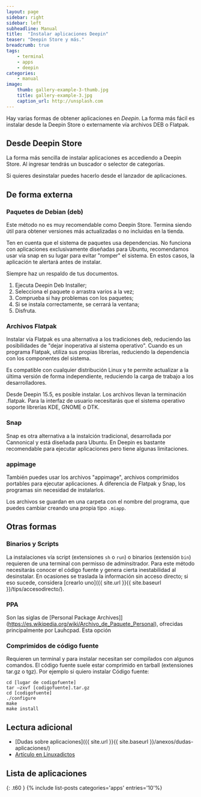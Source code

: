 ```yaml
---
layout: page
sidebar: right
sidebar: left
subheadline: Manual
title:  "Instalar aplicaciones Deepin"
teaser: "Deepin Store y más."
breadcrumb: true
tags:
    - terminal
    - apps
    - deepin
categories:
    - manual
image:
    thumb: gallery-example-3-thumb.jpg
    title: gallery-example-3.jpg
    caption_url: http://unsplash.com
---
```

Hay varias formas de obtener aplicaciones en *Deepin*. La forma más fácil es instalar desde la Deepin Store o externamente vía archivos DEB o Flatpak.

## Desde Deepin Store

La forma más sencilla de instalar aplicaciones es accediendo a Deepin Store. Al ingresar tendrás un buscador o selector de categorías.

Si quieres desinstalar puedes hacerlo desde el lanzador de aplicaciones.

## De forma externa
### Paquetes de Debian (deb)

Este método no es muy recomendable como Deepin Store. Termina siendo útil para obtener versiones más actualizadas o no incluidas en la tienda.

Ten en cuenta que el sistema de paquetes usa dependencias. No funciona con aplicaciones exclusivamente diseñadas para Ubuntu, recomendamos usar vía snap en su lugar para evitar "romper" el sistema. En estos casos, la aplicación te alertará antes de instalar.

Siempre haz un respaldo de tus documentos.

1. Ejecuta Deepin Deb Installer;
2. Selecciona el paquete o arrastra varios a la vez;
3. Comprueba si hay problemas con los paquetes;
4. Si se instala correctamente, se cerrará la ventana;
5. Disfruta.

### Archivos Flatpak

Instalar vía Flatpak es una alternativa a los tradiciones deb, reduciendo las posibilidades de "dejar inoperativa al sistema operativo". Cuando es un programa Flatpak, utiliza sus propias librerías, reduciendo la dependencia con los componentes del sistema.

Es compatible con cualquier distribución Linux y te permite actualizar a la última versión de forma independiente, reduciendo la carga de trabajo a los desarrolladores.

Desde Deepin 15.5, es posible instalar. Los archivos llevan la terminación .flatpak. Para la interfaz de usuario necesitarás que el sistema operativo soporte librerías KDE, GNOME o DTK.

### Snap
Snap es otra alternativa a la instalción tradicional, desarrollada por Cannonical y está diseñada para Ubuntu. En Deepin es bastante recomendable para ejecutar aplicaciones pero tiene algunas limitaciones.

### appimage
También puedes usar los archivos "appimage", archivos comprimidos portables para ejecutar aplicaciones.  A diferencia de Flatpak y Snap, los programas sin necesidad de instalarlos.

Los archivos se guardan en una carpeta con el nombre del programa, que puedes cambiar creando una propia tipo `.miapp`.

## Otras formas
### Binarios y Scripts
La instalaciones vía script (extensiones `sh` o `run`) o binarios (extensión `bin`) requieren de una terminal con permisso de adminsitrador. Para este método necesitarás conocer el código fuente y genera cierta inestabilidad al desinstalar. En ocasiones se traslada la información sin acceso directo; si eso sucede, considera [crearlo uno]({{ site.url }}{{ site.baseurl }}/tips/accesodirecto/).

### PPA
Son las siglas de [Personal Package Archives]](https://es.wikipedia.org/wiki/Archivo_de_Paquete_Personal), ofrecidas principalmente por Lauhcpad. Esta opción

### Comprimidos de código fuente
Requieren un terminal y para instalar necesitan ser compilados con algunos comandos. El código fuente suele estar comprimido en tarball (extensiones tar.gz o tgz). Por ejemplo si quiero instalar Código fuente:

~~~
cd [lugar de codigofuente]
tar –zxvf [codigofuente].tar.gz
cd [codigofuente]
./configure
make
make install
~~~

## Lectura adicional
* [Dudas sobre aplicaciones]({{ site.url }}{{ site.baseurl }}/anexos/dudas-aplicaciones/)
* [Artículo en Linuxadictos](https://www.linuxadictos.com/tutorial-como-instalar-cualquier-paquete-en-gnulinux.html)

## Lista de aplicaciones
{: .t60 }
{% include list-posts categories='apps' entries='10'%}
<!--more-->
